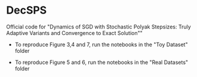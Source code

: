 # DecSPS
Official code for "Dynamics of SGD with Stochastic Polyak Stepsizes: Truly Adaptive Variants and Convergence to Exact Solution""

- To reproduce Figure 3,4 and 7, run the notebooks in the "Toy Dataset" folder

- To reproduce Figure 5 and 6, run the notebooks in the "Real Datasets" folder
